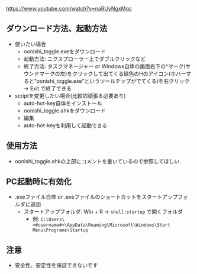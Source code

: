 https://www.youtube.com/watch?v=naRUyNgxMqc

## ダウンロード方法、起動方法

- 使いたい場合
  - oonishi_toggle.exeをダウンロード
  - 起動方法: エクスプローラー上でダブルクリックなど
  - 終了方法: タスクマネージャー or Windows自体の画面右下の^マーク(サウンドマークの左)をクリックして出てくる緑色のHのアイコン(ホバーすると"oonishi_toggle.exe"というツールチップがでてくる)を右クリック -> Exit で終了できる
- scriptを変更したい場合(比較的頑張る必要あり)
  - auto-hot-key自体をインストール
  - oonishi_toggle.ahkをダウンロード
  - 編集
  - auto-hot-keyを利用して起動できる

## 使用方法

- oonishi_toggle.ahkの上部にコメントを書いているので参照してほしい

## PC起動時に有効化

- .exeファイル自体 or .exeファイルのショートカットをスタートアップフォルダに追加
  - スタートアップフォルダ: Win + R -> `shell:startup` で開くフォルダ
    - 例: `C:\Users\<#username#>\AppData\Roaming\Microsoft\Windows\Start Menu\Programs\Startup`

## 注意

- 安全性、安定性を保証できないです
